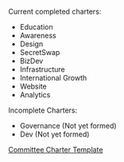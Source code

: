 Current completed charters:

* Education
* Awareness
* Design
* SecretSwap
* BizDev
* Infrastructure 
* International Growth
* Website
* Analytics

Incomplete Charters:

* Governance (Not yet formed)
* Dev (Not yet formed)

[Committee Charter Template](https://docs.google.com/document/d/1vEq_BD6wOqVbFCbBcdVJ7XdSnjsECXXOVpsMb0r5bLw/edit?usp=sharing)
